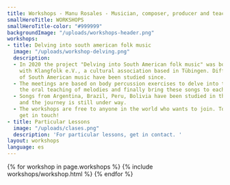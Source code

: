 ```yaml
---
title: Workshops - Manu Rosales - Musician, composer, producer and teacher
smallHeroTitle: WORKSHOPS
smallHeroTitle-color: "#999999"
backgroundImage: "/uploads/workshops-header.png"
workshops:
- title: Delving into south american folk music
  image: "/uploads/workshop-delving.png"
  description:
  - In 2020 the project "Delving into South American folk music" was born in cooperation
    with Klangfolk e.V., a cultural association based in Tübingen. Different aspects
    of South American music have been studied since.
  - The meetings are based on body percussion exercises to delve into the new rhythms,
    the oral teaching of melodies and finally bring these songs to each instrument.
  - Songs from Argentina, Brazil, Peru, Bolivia have been studied in the workshops
    and the journey is still under way.
  - The workshops are free to anyone in the world who wants to join. To participate,
    get in touch!
- title: Particular Lessons
  image: "/uploads/clases.png"
  description: 'For particular lessons, get in contact. '
layout: workshops
language: es
---
```


<section>
  {% for workshop in page.workshops %}
    {% include workshops/workshop.html %}
  {% endfor %}
</section>

